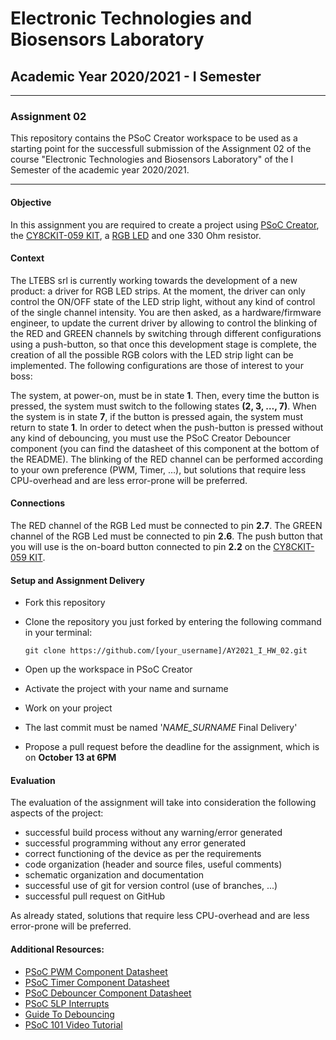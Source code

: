 # Electronic Technologies and Biosensors Laboratory
## Academic Year 2020/2021 - I Semester
---
### Assignment 02
This repository contains the PSoC Creator workspace to be used as a starting point for the successfull submission of the Assignment 02 of the course "Electronic Technologies and Biosensors Laboratory" of the I Semester of the academic year 2020/2021.

---
#### Objective
In this assignment you are required to create a project using [PSoC Creator](https://www.cypress.com/products/psoc-creator-integrated-design-environment-ide), the [CY8CKIT-059 KIT](https://www.cypress.com/documentation/development-kitsboards/cy8ckit-059-psoc-5lp-prototyping-kit-onboard-programmer-and), a [RGB LED](https://www.adafruit.com/product/2739) and one 330 Ohm resistor. 

#### Context
The LTEBS srl is currently working towards the development of a new product: a driver for RGB LED strips. At the moment, the driver can only control the ON/OFF state of the LED strip light, without any kind of control of the single channel intensity. You are then asked, as a hardware/firmware engineer, to update the current driver by allowing to control the blinking of the RED and GREEN channels by switching through different configurations using a push-button, so that once this development stage is complete, the creation of all the possible RGB colors with the LED strip light can be implemented. The following configurations are those of interest to your boss:


The system, at power-on, must be in state **1**. Then, every time the button is pressed, the system must switch to the following states **(2, 3, …, 7)**. When the system is in state **7**, if the button is pressed again, the system must return to state **1**. In order to detect when the push-button is pressed without any kind of debouncing, you must use the PSoC Creator Debouncer component (you can find the datasheet of this component at the bottom of the README).  The blinking of the RED channel can be performed according to your own preference (PWM, Timer, …), but solutions that require less CPU-overhead and are less error-prone will be preferred.

#### Connections
The RED channel of the RGB Led must be connected to pin **2.7**. The GREEN channel of the RGB Led must be connected to pin **2.6**. The push button that you will use is the on-board button connected to pin **2.2** on the [CY8CKIT-059 KIT](https://www.cypress.com/documentation/development-kitsboards/cy8ckit-059-psoc-5lp-prototyping-kit-onboard-programmer-and).

#### Setup and Assignment Delivery
- Fork this repository 
- Clone the repository you just forked by entering the following command in your terminal:

    `git clone https://github.com/[your_username]/AY2021_I_HW_02.git`
- Open up the workspace in PSoC Creator
- Activate the project with your name and surname
- Work on your project
- The last commit must be named '*NAME_SURNAME* Final Delivery'
- Propose a pull request before the deadline for the assignment, which is on **October 13 at 6PM**


#### Evaluation
The evaluation of the assignment will take into consideration the following aspects of the project:
- successful build process without any warning/error generated
- successful programming without any error generated
- correct functioning of the device as per the requirements
- code organization (header and source files, useful comments)
- schematic organization and documentation
- successful use of git for version control (use of branches, ...)
- successful pull request on GitHub

As already stated, solutions that require less CPU-overhead and are less error-prone will be preferred.

#### Additional Resources:
- [PSoC PWM Component Datasheet](https://www.cypress.com/file/376411/download)
- [PSoC Timer Component Datasheet](https://www.cypress.com/file/376411/download)
- [PSoC Debouncer Component Datasheet](https://www.cypress.com/file/128141/download)
- [PSoC 5LP Interrupts](https://www.cypress.com/file/44256/download)
- [Guide To Debouncing](https://my.eng.utah.edu/~cs5780/debouncing.pdf)
- [PSoC 101 Video Tutorial](https://www.youtube.com/watch?v=LrXXpQr1itY&list=PLX6sqqUB8iOjsMfGEDcsPSuYLEFCh50Hr)
